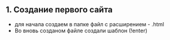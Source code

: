## 1. Создание первого сайта
- для начала создаем в папке файл с расширением - .html
- Во вновь созданом файле создали шаблон (!enter)
